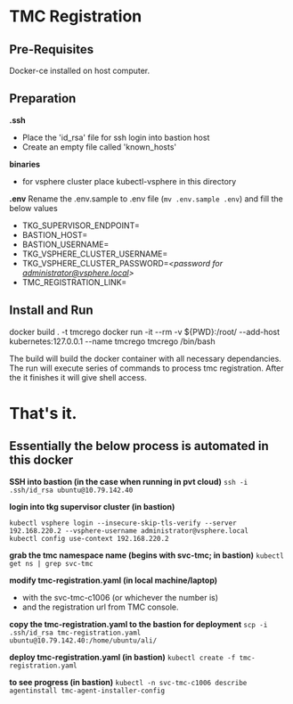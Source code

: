 # TMC Registration


## Pre-Requisites
Docker-ce installed on host computer.

## Preparation

**.ssh**
- Place the 'id_rsa' file for ssh login into bastion host
- Create an empty file called 'known_hosts'

**binaries**
- for vsphere cluster place kubectl-vsphere in this directory

**.env**
Rename the .env.sample to .env file (`mv .env.sample .env`) and fill the below values

- TKG_SUPERVISOR_ENDPOINT=*<host name or ip endpoint of TKG supervisor cluster>*
- BASTION_HOST=*<the ip or hostname of the bastion host to get to the supervisor cluster. IF no bastion is needed leave it blank>*
- BASTION_USERNAME=*<username for the bastion. IF no bastion is needed leave it blank>*
- TKG_VSPHERE_CLUSTER_USERNAME=*<username of vpshere user that has access>*
- TKG_VSPHERE_CLUSTER_PASSWORD=*<password for administrator@vsphere.local>*
- TMC_REGISTRATION_LINK=*<the URL obtained from TMC>*


## Install and Run
docker build . -t tmcrego
docker run -it --rm -v ${PWD}:/root/ --add-host kubernetes:127.0.0.1 --name tmcrego tmcrego /bin/bash

The build will build the docker container with all necessary dependancies.
The run will execute series of commands to process tmc registration. After the it finishes it will give shell access.


# That's it.



## Essentially the below process is automated in this docker

**SSH into bastion (in the case when running in pvt cloud)**
`ssh -i .ssh/id_rsa ubuntu@10.79.142.40`


**login into tkg supervisor cluster (in bastion)**
```
kubectl vsphere login --insecure-skip-tls-verify --server 192.168.220.2 --vsphere-username administrator@vsphere.local
kubectl config use-context 192.168.220.2
```
**grab the tmc namespace name (begins with svc-tmc; in bastion)**
`kubectl get ns | grep svc-tmc`

**modify tmc-registration.yaml (in local machine/laptop)**
- with the svc-tmc-c1006 (or whichever the number is) 
- and the registration url from TMC console.

**copy the tmc-registration.yaml to the bastion for deployment**
`scp -i .ssh/id_rsa tmc-registration.yaml ubuntu@10.79.142.40:/home/ubuntu/ali/`

**deploy tmc-registration.yaml (in bastion)**
`kubectl create -f tmc-registration.yaml`

**to see progress (in bastion)**
`kubectl -n svc-tmc-c1006 describe agentinstall tmc-agent-installer-config`